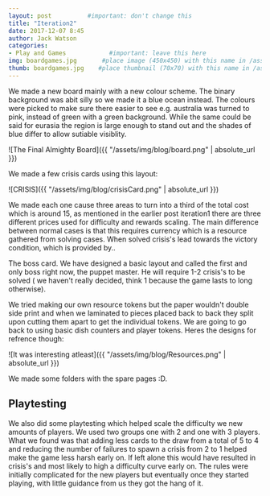 ```yaml
---
layout: post          #important: don't change this
title: "Iteration2"
date: 2017-12-07 8:45
author: Jack Watson
categories:
- Play and Games            #important: leave this here
img: boardgames.jpg       #place image (450x450) with this name in /assets/img/blog/
thumb: boardgames.jpg    #place thumbnail (70x70) with this name in /assets/img/blog/thumbs/
---
```


<!--more-->

We made a new board mainly with a new colour scheme. The binary background was abit silly so we made it a blue ocean instead. The colours were picked to make sure there easier to see e.g. australia was turned to pink, instead of green with a green background. 
While the same could be said for eurasia the region is large enough to stand out and the shades of blue differ to allow sutiable visiblity.

![The Final Almighty Board]({{ "/assets/img/blog/board.png" | absolute_url }})

We made a few crisis cards using this layout:

![CRISIS]({{ "/assets/img/blog/crisisCard.png" | absolute_url }})

We made each one cause three areas to turn into a third of the total cost which is around 15, as mentioned in the earlier post iteration1 
there are three different prices used for difficulty and rewards scaling. The main difference between normal cases is that this requires
currency which is a resource gathered from solving cases. When solved crisis's lead towards the victory condition, which is provided by..

The boss card. We have designed a basic layout and called the first and only boss right now, the puppet master. He will require 1-2 crisis's
to be solved ( we haven't really decided, think 1 because the game lasts to long otherwise).

We tried making our own resource tokens but the paper wouldn't double side print and when we laminated to pieces placed back to back they split
upon cutting them apart to get the individual tokens. We are going to go back to using basic dish counters and player tokens. Heres the 
designs for refrence though:

![It was interesting atleast]({{ "/assets/img/blog/Resources.png" | absolute_url }})

We made some folders with the spare pages :D.

## Playtesting
We also did some playtesting which helped scale the difficulty we new amounts of players. We used two groups one with 2 and one with 3 
players. What we found was that adding less cards to the draw from a total of 5 to 4 and reducing the number of failures to spawn a crisis from 2 to 1 helped make the game less harsh early on. If left alone this would have resulted in crisis's and most likely to high
a difficulty curve early on. The rules were initially complicated for the new players but eventually once they started playing, with little guidance from us they got the hang of it.
